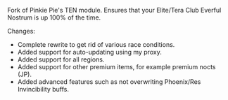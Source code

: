 Fork of Pinkie Pie's TEN module. Ensures that your Elite/Tera Club Everful Nostrum is up 100% of the time.

Changes:
- Complete rewrite to get rid of various race conditions.
- Added support for auto-updating using my proxy.
- Added support for all regions.
- Added support for other premium items, for example premium nocts (JP).
- Added advanced features such as not overwriting Phoenix/Res Invincibility buffs.
